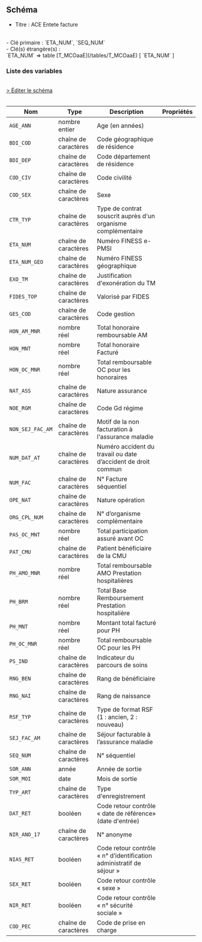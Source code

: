 ## Schéma

- Titre : ACE Entete facture
<br />
- Clé primaire : `ETA_NUM`, `SEQ_NUM`
<br />
- Clé(s) étrangère(s) : <br />
`ETA_NUM` => table [T_MCOaaE](/tables/T_MCOaaE) [ `ETA_NUM` ]<br />

### Liste des variables
<br />
<div>
    <a href="https://gitlab.com/healthdatahub/schema-snds/edit/master/schemas/PMSI/PMSI%20MCO/T_MCOaaFASTC.json"  
    arget="_blank" rel="noopener noreferrer">> Éditer le schéma</a>
    <OutboundLink />
</div>
<br />

Nom|Type|Description|Propriétés
-|-|-|-
`AGE_ANN`|nombre entier|Age (en années)||
`BDI_COD`|chaîne de caractères|Code géographique de résidence||
`BDI_DEP`|chaîne de caractères|Code département de résidence||
`COD_CIV`|chaîne de caractères|Code civilité||
`COD_SEX`|chaîne de caractères|Sexe||
`CTR_TYP`|chaîne de caractères|Type de contrat souscrit auprès d&#x27;un organisme complémentaire||
`ETA_NUM`|chaîne de caractères|Numéro FINESS e-PMSI||
`ETA_NUM_GEO`|chaîne de caractères|Numéro FINESS géographique||
`EXO_TM`|chaîne de caractères|Justification d&#x27;exonération du TM||
`FIDES_TOP`|chaîne de caractères|Valorisé par FIDES||
`GES_COD`|chaîne de caractères|Code gestion||
`HON_AM_MNR`|nombre réel|Total honoraire remboursable AM||
`HON_MNT`|nombre réel|Total honoraire Facturé||
`HON_OC_MNR`|nombre réel|Total remboursable OC pour les honoraires||
`NAT_ASS`|chaîne de caractères|Nature assurance||
`NOE_RGM`|chaîne de caractères|Code Gd régime||
`NON_SEJ_FAC_AM`|chaîne de caractères|Motif de la non facturation à l&#x27;assurance maladie||
`NUM_DAT_AT`|chaîne de caractères|Numéro accident du travail ou date d’accident de droit commun||
`NUM_FAC`|chaîne de caractères|N° Facture séquentiel||
`OPE_NAT`|chaîne de caractères|Nature opération||
`ORG_CPL_NUM`|chaîne de caractères|N° d’organisme complémentaire||
`PAS_OC_MNT`|nombre réel|Total participation assuré avant OC||
`PAT_CMU`|chaîne de caractères|Patient bénéficiaire de la CMU||
`PH_AMO_MNR`|nombre réel|Total remboursable AMO Prestation hospitalières||
`PH_BRM`|nombre réel|Total Base Remboursement Prestation hospitalière||
`PH_MNT`|nombre réel|Montant total facturé pour PH||
`PH_OC_MNR`|nombre réel|Total remboursable OC pour les PH||
`PS_IND`|chaîne de caractères|Indicateur du parcours de soins||
`RNG_BEN`|chaîne de caractères|Rang de bénéficiaire||
`RNG_NAI`|chaîne de caractères|Rang de naissance||
`RSF_TYP`|chaîne de caractères|Type de format RSF (1 : ancien, 2 : nouveau)||
`SEJ_FAC_AM`|chaîne de caractères|Séjour facturable à l’assurance maladie||
`SEQ_NUM`|chaîne de caractères|N° séquentiel||
`SOR_ANN`|année|Année de sortie||
`SOR_MOI`|date|Mois de sortie||
`TYP_ART`|chaîne de caractères|Type d&#x27;enregistrement||
`DAT_RET`|booléen|Code retour contrôle « date de référence» (date d&#x27;entrée)||
`NIR_ANO_17`|chaîne de caractères|N° anonyme||
`NIAS_RET`|booléen|Code retour contrôle « n° d’identification administratif de séjour »||
`SEX_RET`|booléen|Code retour contrôle « sexe »||
`NIR_RET`|booléen|Code retour contrôle « n° sécurité sociale »||
`COD_PEC`|chaîne de caractères|Code de prise en charge||

